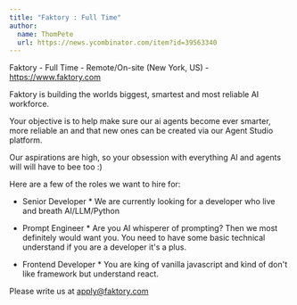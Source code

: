 ```yaml
---
title: "Faktory : Full Time"
author:
  name: ThomPete
  url: https://news.ycombinator.com/item?id=39563340
---
```

Faktory - Full Time - Remote&#x2F;On-site (New York, US) - 
 <a href="https:&#x2F;&#x2F;www.faktory.com" rel="nofollow">https:&#x2F;&#x2F;www.faktory.com</a>

Faktory is building the worlds biggest, smartest and most reliable AI workforce.

Your objective is to help make sure our ai agents become ever smarter, more reliable an and that new ones can be created via our Agent Studio platform.

Our aspirations are high, so your obsession with everything AI and agents will will have to bee too :)

Here are a few of the roles we want to hire for:

* Senior Developer *
We are currently looking for a developer who live and breath AI&#x2F;LLM&#x2F;Python

* Prompt Engineer *
Are you AI whisperer of prompting? Then we most definitely would want you. You need to have some basic technical understand if you are a developer it&#x27;s a plus.

* Frontend Developer *
You are king of vanilla javascript and kind of don&#x27;t like framework but understand react.

Please write us at apply@faktory.com
